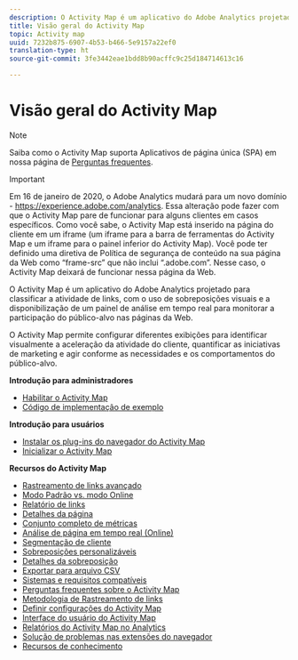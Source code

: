 ```yaml
---
description: O Activity Map é um aplicativo do Adobe Analytics projetado para classificar a atividade de links, com o uso de sobreposições visuais e a disponibilização de um painel de análise em tempo real para monitorar a participação do público-alvo nas páginas da Web.
title: Visão geral do Activity Map
topic: Activity map
uuid: 7232b875-6907-4b53-b466-5e9157a22ef0
translation-type: ht
source-git-commit: 3fe3442eae1bdd8b90acffc9c25d184714613c16

---
```



# Visão geral do Activity Map

>[!NOTE]
>Saiba como o Activity Map suporta Aplicativos de página única (SPA) em nossa página de [Perguntas frequentes](/help/analyze/activity-map/activitymap-faq.md).

>[!IMPORTANT]
>Em 16 de janeiro de 2020, o Adobe Analytics mudará para um novo domínio - https://experience.adobe.com/analytics. Essa alteração pode fazer com que o Activity Map pare de funcionar para alguns clientes em casos específicos. Como você sabe, o Activity Map está inserido na página do cliente em um iframe (um iframe para a barra de ferramentas do Activity Map e um iframe para o painel inferior do Activity Map). Você pode ter definido uma diretiva de Política de segurança de conteúdo na sua página da Web como “frame-src” que não inclui “.adobe.com”. Nesse caso, o Activity Map deixará de funcionar nessa página da Web.

O Activity Map é um aplicativo do Adobe Analytics projetado para classificar a atividade de links, com o uso de sobreposições visuais e a disponibilização de um painel de análise em tempo real para monitorar a participação do público-alvo nas páginas da Web.

O Activity Map permite configurar diferentes exibições para identificar visualmente a aceleração da atividade do cliente, quantificar as iniciativas de marketing e agir conforme as necessidades e os comportamentos do público-alvo.

**Introdução para administradores**

* [Habilitar o Activity Map](activitymap-getting-started/activitymap-getting-started-admins/activitymap-enable.md)
* [Código de implementação de exemplo](activitymap-getting-started/activitymap-getting-started-admins/activitymap-sample-implementation-code.md)

**Introdução para usuários**

* [Instalar os plug-ins do navegador do Activity Map](activitymap-getting-started/activitymap-getting-started-users/activitymap-install.md)
* [Inicializar o Activity Map](activitymap-getting-started/activitymap-getting-started-users/activitymap-launch.md)

**Recursos do Activity Map**

* [Rastreamento de links avançado](lnk-tracking-overview.md)
* [Modo Padrão vs. modo Online](activitymap-standard-live.md)
* [Relatório de links](activitymap-links-report.md)
* [Detalhes da página](activitymap-page-flow.md)
* [Conjunto completo de métricas](activitymap-complete-metrics.md)
* [Análise de página em tempo real (Online)](activitymap-realtime.md)
* [Segmentação de cliente](activitymap-multiple-segments.md)
* [Sobreposições personalizáveis](activitymap-gainerslosers.md)
* [Detalhes da sobreposição](activitymap-overlay-details.md)
* [Exportar para arquivo CSV](activitymap-csv.md)
* [Sistemas e requisitos compatíveis](activitymap-sysreqs.md)
* [Perguntas frequentes sobre o Activity Map](activitymap-faq.md)
* [Metodologia de Rastreamento de links](activitymap-link-tracking/activitymap-link-tracking-methodology.md)
* [Definir configurações do Activity Map](activitymap-overlay-settings.md)
* [Interface do usuário do Activity Map](activitymap-user-interface.md)
* [Relatórios do Activity Map no Analytics](activitymap-reporting-analytics.md)
* [Solução de problemas nas extensões do navegador](troubleshooting-browser-extensions.md)
* [Recursos de conhecimento](activitymap-info-resources.md)

